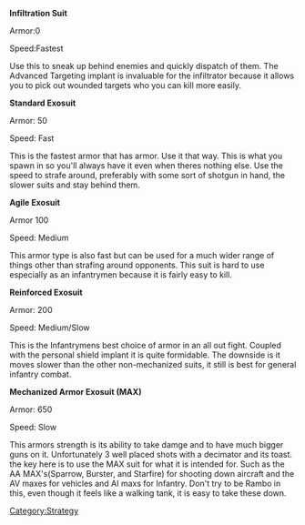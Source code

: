 **Infiltration Suit**

Armor:0

Speed:Fastest

Use this to sneak up behind enemies and quickly dispatch of them. The
Advanced Targeting implant is invaluable for the infiltrator because it
allows you to pick out wounded targets who you can kill more easily.

**Standard Exosuit**

Armor: 50

Speed: Fast

This is the fastest armor that has armor. Use it that way. This is what
you spawn in so you'll always have it even when theres nothing else. Use
the speed to strafe around, preferably with some sort of shotgun in
hand, the slower suits and stay behind them.

**Agile Exosuit**

Armor 100

Speed: Medium

This armor type is also fast but can be used for a much wider range of
things other than strafing around opponents. This suit is hard to use
especially as an infantrymen because it is fairly easy to kill.

**Reinforced Exosuit**

Armor: 200

Speed: Medium/Slow

This is the Infantrymens best choice of armor in an all out fight.
Coupled with the personal shield implant it is quite formidable. The
downside is it moves slower than the other non-mechanized suits, it
still is best for general infantry combat.

**Mechanized Armor Exosuit (MAX)**

Armor: 650

Speed: Slow

This armors strength is its ability to take damge and to have much
bigger guns on it. Unfortunately 3 well placed shots with a decimator
and its toast. the key here is to use the MAX suit for what it is
intended for. Such as the AA MAX's(Sparrow, Burster, and Starfire) for
shooting down aircraft and the AV maxes for vehicles and AI maxs for
Infantry. Don't try to be Rambo in this, even though it feels like a
walking tank, it is easy to take these down.

[Category:Strategy](Category:Strategy "wikilink")